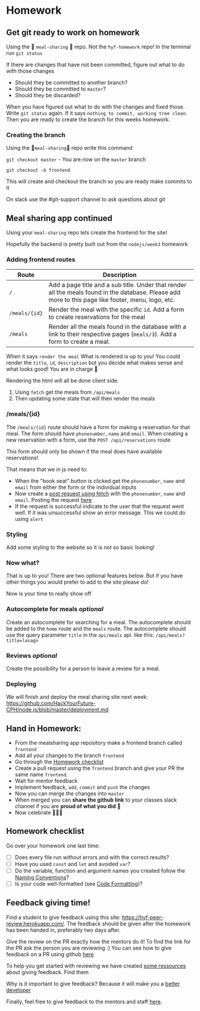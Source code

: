 # Homework

## Get git ready to work on homework

Using the 🚨 `meal-sharing` 🚨 repo. Not the `hyf-homework` repo! In the terminal run `git status`

If there are changes that have not been committed, figure out what to do with those changes

- Should they be committed to another branch?
- Should they be committed to `master`?
- Should they be discarded?

When you have figured out what to do with the changes and fixed those. Write `git status` again. If it says `nothing to commit, working tree clean`. Then you are ready to create the branch for this weeks homework.

### Creating the branch

Using the 🚨`meal-sharing`🚨 repo write this command

`git checkout master` - You are now on the `master` branch

`git checkout -b frontend`

This will create and checkout the branch so you are ready make commits to it

On slack use the #git-support channel to ask questions about git

## Meal sharing app continued

Using your `meal-sharing` repo lets create the frontend for the site!

Hopefully the backend is pretty built out from the `nodejs/week3` homework

### Adding frontend routes

| Route         | Description                                                                                                                                         |
| ------------- | --------------------------------------------------------------------------------------------------------------------------------------------------- |
| `/`           | Add a page title and a sub title. Under that render all the meals found in the database. Please add more to this page like footer, menu, logo, etc. |
| `/meals/{id}` | Render the meal with the specific `id`. Add a form to create reservations for the meal                                                              |
| `/meals`      | Render all the meals found in the database with a link to their respective pages (`meals/3`). Add a form to create a meal.                          |

When it says `render the meal` What is rendered is up to you! You could render the `title`, `id`, `description` but you decide what makes sense and what looks good! You are in charge 💪

Rendering the html will all be done client side. 

1. Using `fetch` get the meals from `/api/meals`
2. Then updating some state that will then render the meals

### /meals/{id}

The `/meals/{id}` route should have a form for making a reservation for that meal. The form should have `phonenumber`, `name` and `email`. When creating a new reservation with a form, use the `POST /api/reservations` route

This form should only be shown if the meal does have available reservations!

That means that we in js need to:

- When the "book seat" button is clicked get the `phonenumber`, `name` and `email` from either the form or the individual inputs
- Now create a [post request using fetch](https://developer.mozilla.org/en-US/docs/Web/API/Fetch_API/Using_Fetch#Supplying_request_options) with the `phonenumber`, `name` and `email`. Posting the request [here](../week3/homework.md#meal)
- If the request is successful indicate to the user that the request went well. If it was unsuccessful show an error message. This we could do using `alert`

### Styling

Add some styling to the website so it is not so basic looking!

### Now what?

That is up to you! There are two optional features below. But if you have other things you would prefer to add to the site please do! 

Now is your time to really show off 

### Autocomplete for meals _optional_

Create an autocomplete for searching for a meal. The autocomplete should be added to the `home` route and the `meals` route. The autocomplete should use the query parameter `title` in the `api/meals` api. like this: `/api/meals?title=lasagn`

### Reviews _optional_

Create the possibility for a person to leave a review for a meal.

### Deploying

We will finish and deploy the meal sharing site next week: https://github.com/HackYourFuture-CPH/node.js/blob/master/deployment.md

## Hand in Homework:

- From the mealsharing app repository make a frontend branch called `frontend`
- Add all your changes to the branch `frontend`
- Go through the [Homework checklist](#homework-checklist)
- Create a pull request using the `frontend` branch and give your PR the same name `frontend`.
- Wait for mentor feedback
- Implement feedback, `add`, `commit` and `push` the changes
- Now you can merge the changes into `master`
- When merged you can **share the github link** to your classes slack channel if you are **proud of what you did** 💪
- Now celebrate 🎉🎉🎉

## Homework checklist

Go over your homework one last time:

- [ ] Does every file run without errors and with the correct results?
- [ ] Have you used `const` and `let` and avoided `var`?
- [ ] Do the variable, function and argument names you created follow the [Naming Conventions](https://github.com/HackYourFuture/fundamentals/blob/master/fundamentals/naming_conventions.md)?
- [ ] Is your code well-formatted (see [Code Formatting](https://github.com/HackYourFuture/fundamentals/blob/master/fundamentals/naming_conventions.md))?

## Feedback giving time!

Find a student to give feedback using this site: https://hyf-peer-review.herokuapp.com/. The feedback should be given after the homework has been handed in, preferably two days after.

Give the review on the PR exactly how the mentors do it! To find the link for the PR ask the person you are reviewing :) You can see how to give feedback on a PR using github [here](https://docs.github.com/en/github/collaborating-with-issues-and-pull-requests/commenting-on-a-pull-request)

To help you get started with reviewing we have created [some ressources](https://github.com/HackYourFuture-CPH/curriculum/tree/master/review) about giving feedback. Find them

Why is it important to give feedback? Because it will make you a [better](https://www.brightspot.com/blog/developer-life-5-reasons-why-the-code-review-process-is-critical-for-developers) [developer](https://www.sitepoint.com/the-importance-of-code-reviews/)

Finally, feel free to give feedback to the mentors and staff [here](https://forms.gle/t3FgysinXddDRJdM8).
